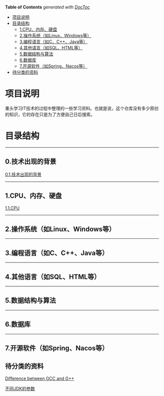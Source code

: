<!-- DON'T EDIT THIS SECTION, INSTEAD RE-RUN doctoc TO UPDATE -->

**Table of Contents**  *generated with [DocToc](https://github.com/thlorenz/doctoc)*

- [项目说明](#%E9%A1%B9%E7%9B%AE%E8%AF%B4%E6%98%8E)
- [目录结构](#%E7%9B%AE%E5%BD%95%E7%BB%93%E6%9E%84)
  - [1.CPU、内存、硬盘](#1cpu%E5%86%85%E5%AD%98%E7%A1%AC%E7%9B%98)
  - [2.操作系统（如Linux、Windows等）](#2%E6%93%8D%E4%BD%9C%E7%B3%BB%E7%BB%9F%E5%A6%82linuxwindows%E7%AD%89)
  - [3.编程语言（如C、C++、Java等）](#3%E7%BC%96%E7%A8%8B%E8%AF%AD%E8%A8%80%E5%A6%82ccjava%E7%AD%89)
  - [4.其他语言（如SQL、HTML等）](#4%E5%85%B6%E4%BB%96%E8%AF%AD%E8%A8%80%E5%A6%82sqlhtml%E7%AD%89)
  - [5.数据结构与算法](#5%E6%95%B0%E6%8D%AE%E7%BB%93%E6%9E%84%E4%B8%8E%E7%AE%97%E6%B3%95)
  - [6.数据库](#6%E6%95%B0%E6%8D%AE%E5%BA%93)
  - [7.开源软件（如Spring、Nacos等）](#7%E5%BC%80%E6%BA%90%E8%BD%AF%E4%BB%B6%E5%A6%82springnacos%E7%AD%89)
- [待分类的资料](#%E5%BE%85%E5%88%86%E7%B1%BB%E7%9A%84%E8%B5%84%E6%96%99)

<!-- END doctoc generated TOC please keep comment here to allow auto update -->

# 项目说明

重头学习IT技术的过程中整理的一些学习资料。也就是说，这个仓库没有多少原创的知识，它的存在只是为了方便自己日后搜索。

# 目录结构

***

## 0.技术出现的背景

[0.1.技术出现的背景](./0.Technolog_Background/0.Technolog_Background.md)


***

## 1.CPU、内存、硬盘

[1.1.CPU](./1.CPU_Memory_Disk/1.1.CPU.md)

***

## 2.操作系统（如Linux、Windows等）

***

## 3.编程语言（如C、C++、Java等）

***

## 4.其他语言（如SQL、HTML等）

***

## 5.数据结构与算法

***

## 6.数据库

***

## 7.开源软件（如Spring、Nacos等）

## 待分类的资料

[Difference between GCC and G++](https://www.geeksforgeeks.org/difference-between-gcc-and-g/)

[不同JDK的参数](https://chriswhocodes.com/hotspot_options_openjdk17.html)
